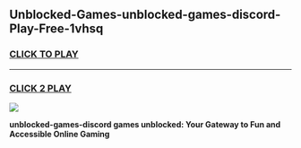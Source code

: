 
## Unblocked-Games-unblocked-games-discord-Play-Free-1vhsq
<h3>
<a href="https://premium76.site?title=unblocked-games-discord&ref=10A">CLICK TO PLAY</a></h3>
<hr>

<h3>
<a href="https://premium76.site?title=unblocked-games-discord&ref=10A">CLICK 2 PLAY</a>
  
</h3>

<a href="https://premium76.site?title=unblocked-games-discord&ref=10A"><img src="https://clearcache.store/games.png"></a>


**unblocked-games-discord games unblocked: Your Gateway to Fun and Accessible Online Gaming**
